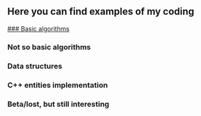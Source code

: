 ## Here you can find examples of my coding

[### Basic algorithms](.navigation/basic.md)

### Not so basic algorithms

### Data structures

### C++ entities implementation

### Beta/lost, but still interesting
